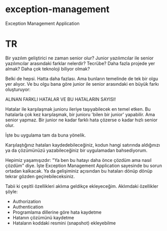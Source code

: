 # exception-management
Exception Management Application


# TR

Bir yazılım geliştirici ne zaman senior olur? Junior yazılımcılar ile senior yazılımcılar arasındaki
farklar nelerdir? Tecrübe? Daha fazla projede yer almak? Daha çok teknoloji biliyor olmak?

Belki de hepsi. Hatta daha fazlası. Ama bunların temelinde de tek bir olgu yer alıyor.
Ve bu olgu bana göre junior ile senior arasındaki en büyük farkı oluşturuyor:

ALINAN FARKLI HATALAR VE BU HATALARIN SAYISI!

Hatalar ile karşılaşmak junioru ileriye taşıyabilecek en temel etken.
Bu hatalarla çok kez karşılaşmak, bir junioru 'bilen bir junior' yapabilir. Ama senior yapmaz.
Bir junior ne kadar farklı hata çözerse o kadar hızlı senior olur.

İşte bu uygulama tam da buna yönelik.

Karşılaştığınız hataları kaydedebileceğiniz, kodun hangi satırında aldığınızı ya da çözümünüzü yazabileceğiniz bir uygulamadan bahsediyorum. 

Hepimiz yaşamışızdır: "Ya ben bu hatayı daha önce çözdüm ama nasıl çözdüm" diye. İşte Exception Management Application sayesinde bu sorun ortadan kalkacak.
Ya da gelişiminiz açısından bu hataları dönüp dönüp tekrar gözden geçirebileceksiniz.

Tabii ki çeşitli özellikleri aklıma geldikçe ekleyeceğim. Aklımdaki özellikler şöyle:

* Authorization
* Authentication
* Programlama dillerine göre hata kaydetme
* Hatanın çözümünü kaydetme
* Hataların koddaki resmini (snapshot) ekleyebilme

